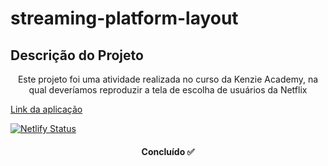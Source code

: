 # streaming-platform-layout

## Descrição do Projeto

<p align="center">
Este projeto foi uma atividade realizada no curso da Kenzie Academy, na qual deveríamos reproduzir a tela de escolha de usuários da Netflix
</p>

<a href="https://streaming-platform-layout.netlify.app/">Link da aplicação</a>

[![Netlify Status](https://api.netlify.com/api/v1/badges/4a399f8b-fde2-4e5b-96bf-8ace35872f21/deploy-status)](https://app.netlify.com/sites/streaming-platform-layout/deploys)

<h4 align="center"> 
	Concluído ✅ 
  </h4>

